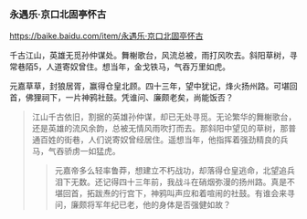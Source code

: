 ### 永遇乐·京口北固亭怀古
https://baike.baidu.com/item/永遇乐·京口北固亭怀古

千古江山，英雄无觅孙仲谋处。舞榭歌台，风流总被，雨打风吹去。斜阳草树，寻常巷陌5，人道寄奴曾住。想当年，金戈铁马，气吞万里如虎。

元嘉草草，封狼居胥，赢得仓皇北顾。四十三年，望中犹记，烽火扬州路。可堪回首，佛狸祠下，一片神鸦社鼓。凭谁问、廉颇老矣，尚能饭否？

>江山千古依旧，割据的英雄孙仲谋，却已无处寻觅。无论繁华的舞榭歌台，还是英雄的流风余韵，总被无情风雨吹打而去。那斜阳中望见的草树，那普通百姓的街巷，人们说寄奴曾经居住。遥想当年，他指挥着强劲精良的兵马，气吞骄虏一如猛虎。
>>元嘉帝多么轻率鲁莽，想建立不朽战功，却落得仓皇逃命，北望追兵泪下无数。还记得四十三年前，我战斗在硝烟弥漫的扬州路。真是不堪回首，拓跋焘的行宫下，神鸦叫声应和着喧闹的社鼓。有谁会来寻问，廉颇将军年纪已老，他的身体是否强健如故？
